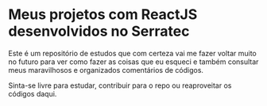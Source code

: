 # Meus projetos com ReactJS desenvolvidos no Serratec

Este é um repositório de estudos que com certeza vai me fazer voltar muito
no futuro para ver como fazer as coisas que eu esqueci e também consultar meus
maravilhosos e organizados comentários de códigos.

Sinta-se livre para estudar, contribuir para o repo ou reaproveitar os códigos daqui.
